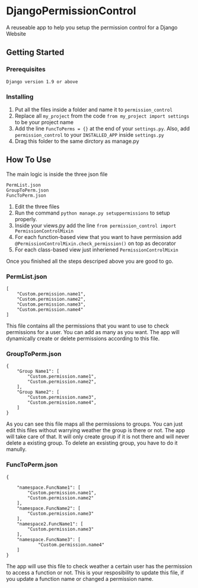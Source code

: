 # DjangoPermissionControl
A reuseable app to help you setup the permission control for a Django Website

## Getting Started
### Prerequisites
```
Django version 1.9 or above
```
### Installing

1. Put all the files inside a folder and name it to `permission_control`
2. Replace all `my_project` from the code `from my_project import settings` to be your project name
3. Add the line `FuncToPerms = {}` at the end of your `settings.py`. Also, add `permission_control` to your `INSTALLED_APP` inside `settings.py`
4. Drag this folder to the same dirctory as manage.py

## How To Use
The main logic is inside the three json file 
```
PermList.json
GroupToPerm.json
FuncToPerm.json
```
1. Edit the three files
2. Run the command `python manage.py setuppermissions` to setup properly.
3. Inside your views.py add the line `from permission_control import PermissionControlMixin`
4. For each function-based view that you want to have permission add `@PermissionControlMixin.check_permission()` on top as decorator
5. For each class-based view just inheriened `PermissionControlMixin`

Once you finished all the steps descriped above you are good to go.

### PermList.json
```
[
    "Custom.permission.name1",
    "Custom.permission.name2",
    "Custom.permission.name3",
    "Custom.permission.name4"
]
```
This file contains all the permissions that you want to use to check permissions for a user. You can add as many as you want. The app will dynamically create or delete permissions according to this file.

### GroupToPerm.json
```
{
    "Group Name1": [
        "Custom.permission.name1",
		"Custom.permission.name2",
    ],
    "Group Name2": [
		"Custom.permission.name3",
		"Custom.permission.name4",
    ]
}
```
As you can see this file maps all the permissions to groups. You can just edit this files without warrying weather the group is there or not. The app will take care of that. It will only create group if it is not there and will never delete a existing group. To delete an exsisting group, you have to do it manully.

### FuncToPerm.json
```
{

    "namespace.FuncName1": [
        "Custom.permission.name1",
        "Custom.permission.name2"
    ],
    "namespace.FuncName2": [
        "Custom.permission.name3"
    ],
    "namespace2.FuncName1": [
        "Custom.permission.name3"
    ],
    "namespace.FuncName3": [
		    "Custom.permission.name4"
    ]
}
```
The app will use this file to check weather a certain user has the permission to access a function or not. This is your resposibility to update this file, if you update a function name or changed a permission name.
